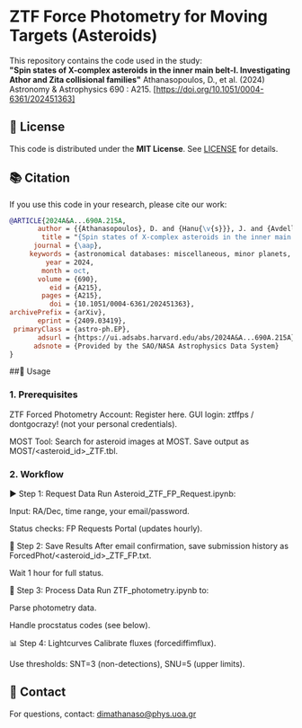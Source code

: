 # ZTF Force Photometry for Moving Targets (Asteroids)

This repository contains the code used in the study:  
**"Spin states of X-complex asteroids in the inner main belt-I. Investigating Athor and Zita collisional families"**
Athanasopoulos, D., et al. (2024) Astronomy & Astrophysics 690 : A215.
[https://doi.org/10.1051/0004-6361/202451363]

## 📜 License
This code is distributed under the **MIT License**. See [LICENSE](LICENSE) for details.

## 📚 Citation
If you use this code in your research, please cite our work:

```bibtex
@ARTICLE{2024A&A...690A.215A,
       author = {{Athanasopoulos}, D. and {Hanu{\v{s}}}, J. and {Avdellidou}, C. and {van Belle}, G. and {Ferrero}, A. and {Bonamico}, R. and {Gazeas}, K. and {Delbo}, M. and {Rivet}, J.~P. and {Apostolovska}, G. and {Todorovi{\'c}}, N. and {Novakovic}, B. and {Bebekovska}, E.~V. and {Romanyuk}, Y. and {Bolin}, B.~T. and {Zhou}, W. and {Agrusa}, H.},
        title = "{Spin states of X-complex asteroids in the inner main belt: I. Investigating Athor and Zita collisional families}",
      journal = {\aap},
     keywords = {astronomical databases: miscellaneous, minor planets, asteroids: general, Astrophysics - Earth and Planetary Astrophysics},
         year = 2024,
        month = oct,
       volume = {690},
          eid = {A215},
        pages = {A215},
          doi = {10.1051/0004-6361/202451363},
archivePrefix = {arXiv},
       eprint = {2409.03419},
 primaryClass = {astro-ph.EP},
       adsurl = {https://ui.adsabs.harvard.edu/abs/2024A&A...690A.215A},
      adsnote = {Provided by the SAO/NASA Astrophysics Data System}
}
```

##🚀 Usage
### 1. Prerequisites
ZTF Forced Photometry Account:
Register here.
GUI login: ztffps / dontgocrazy! (not your personal credentials).

MOST Tool:
Search for asteroid images at MOST.
Save output as MOST/<asteroid_id>_ZTF.tbl.

### 2. Workflow
▶️ Step 1: Request Data
Run Asteroid_ZTF_FP_Request.ipynb:

Input: RA/Dec, time range, your email/password.

Status checks: FP Requests Portal (updates hourly).

💾 Step 2: Save Results
After email confirmation, save submission history as ForcedPhot/<asteroid_id>_ZTF_FP.txt.

Wait 1 hour for full status.

🔧 Step 3: Process Data
Run ZTF_photometry.ipynb to:

Parse photometry data.

Handle procstatus codes (see below).

📊 Step 4: Lightcurves
Calibrate fluxes (forcediffimflux).

Use thresholds: SNT=3 (non-detections), SNU=5 (upper limits).

## 📧 Contact
For questions, contact: dimathanaso@phys.uoa.gr
